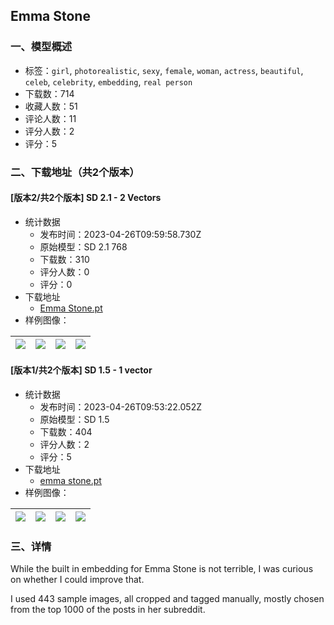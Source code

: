 ## Emma Stone
### 一、模型概述

- 标签：`girl`, `photorealistic`, `sexy`, `female`, `woman`, `actress`, `beautiful`, `celeb`, `celebrity`, `embedding`, `real person`
- 下载数：714
- 收藏人数：51
- 评论人数：11
- 评分人数：2
- 评分：5

### 二、下载地址（共2个版本）

#### [版本2/共2个版本] SD 2.1 - 2 Vectors

- 统计数据
  - 发布时间：2023-04-26T09:59:58.730Z
  - 原始模型：SD 2.1 768
  - 下载数：310
  - 评分人数：0
  - 评分：0
- 下载地址
  - [Emma Stone.pt](https://civitai.com/api/download/models/55787)
- 样例图像：

| <img src="https://image.civitai.com/xG1nkqKTMzGDvpLrqFT7WA/8dbb6663-2475-460e-d169-95c28c2c1700/width=450/604400.jpeg" /> | <img src="https://image.civitai.com/xG1nkqKTMzGDvpLrqFT7WA/0c859abc-c535-434b-6fee-265023d09700/width=450/604397.jpeg" /> | <img src="https://image.civitai.com/xG1nkqKTMzGDvpLrqFT7WA/05123ff5-ff67-41e9-6a00-18a9a4356600/width=450/604416.jpeg" /> | <img src="https://image.civitai.com/xG1nkqKTMzGDvpLrqFT7WA/000b48ce-ef19-4806-e7bd-cfac64c74c00/width=450/604398.jpeg" /> |
| ---- | ---- | ---- | ---- |

#### [版本1/共2个版本] SD 1.5 - 1 vector

- 统计数据
  - 发布时间：2023-04-26T09:53:22.052Z
  - 原始模型：SD 1.5
  - 下载数：404
  - 评分人数：2
  - 评分：5
- 下载地址
  - [emma stone.pt](https://civitai.com/api/download/models/19150)
- 样例图像：

| <img src="https://image.civitai.com/xG1nkqKTMzGDvpLrqFT7WA/51f8f67e-7bac-4346-eff9-6ba4a9574800/width=450/200545.jpeg" /> | <img src="https://image.civitai.com/xG1nkqKTMzGDvpLrqFT7WA/1e46f34f-4857-472e-542f-9f07aff5c100/width=450/200550.jpeg" /> | <img src="https://image.civitai.com/xG1nkqKTMzGDvpLrqFT7WA/afb05070-680e-4a26-ca0e-f6a75afb8200/width=450/200552.jpeg" /> | <img src="https://image.civitai.com/xG1nkqKTMzGDvpLrqFT7WA/51ad1a51-69a1-44d6-f155-8a7a9d5c8600/width=450/200551.jpeg" /> |
| ---- | ---- | ---- | ---- |


### 三、详情
<p>While the built in embedding for Emma Stone is not terrible, I was curious on whether I could improve that.</p><p>I used 443 sample images, all cropped and tagged manually, mostly chosen from the top 1000 of the posts in her subreddit.</p>